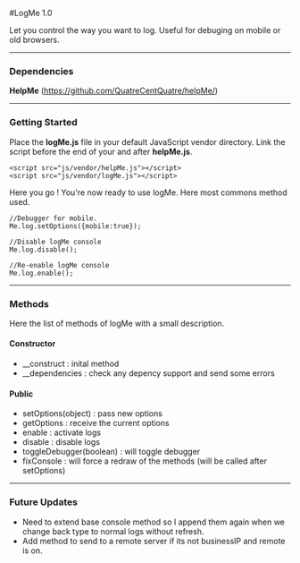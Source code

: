 #LogMe 1.0 

Let you control the way you want to log. Useful for debuging on mobile or old browsers.

---

### Dependencies

**HelpMe** (https://github.com/QuatreCentQuatre/helpMe/)

---

### Getting Started

Place the **logMe.js** file in your default JavaScript vendor directory. Link the script before the end of your **</body>** and after **helpMe.js**. 

```
<script src="js/vendor/helpMe.js"></script>
<script src="js/vendor/logMe.js"></script>

```
Here you go ! You're now ready to use logMe. Here most commons method used.

```
//Debugger for mobile.
Me.log.setOptions({mobile:true});

//Disable logMe console
Me.log.disable();
	
//Re-enable logMe console
Me.log.enable();

```

---

### Methods

Here the list of methods of logMe with a small description.

#### Constructor
- __construct : inital method
- __dependencies : check any depency support and send some errors

#### Public
- setOptions(object) : pass new options
- getOptions : receive the current options
- enable : activate logs
- disable : disable logs
- toggleDebugger(boolean) : will toggle debugger
- fixConsole : will force a redraw of the methods (will be called after setOptions)

---

### Future Updates

- Need to extend base console method so I append them again when we change back type to normal logs without refresh.
- Add method to send to a remote server if its not businessIP and remote is on.